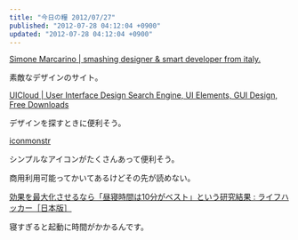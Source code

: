 ```yaml
---
title: "今日の糧 2012/07/27"
published: "2012-07-28 04:12:04 +0900"
updated: "2012-07-28 04:12:04 +0900"
---
```


  [Simone Marcarino | smashing designer &#038; smart developer from italy.](http://simonemarcarino.com/)

素敵なデザインのサイト。

  [UICloud | User Interface Design Search Engine, UI Elements, GUI Design, Free Downloads](http://ui-cloud.com/)

デザインを探すときに便利そう。

[iconmonstr](http://iconmonstr.com/)

シンプルなアイコンがたくさんあって便利そう。

商用利用可能ってかいてあるけどその先が読めない。   

  [効果を最大化させるなら「昼寝時間は10分がベスト」という研究結果 : ライフハッカー［日本版］](http://www.lifehacker.jp/2012/07/120727best_nap_time.html)

寝すぎると起動に時間がかかるんです。

